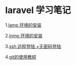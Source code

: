 # laravel 学习笔记

1.[lamp 环境的安装](https://github.com/xyzphp/laravel/blob/master/laravel/create-lamp.md)

2.[lnmp 环境的安装](https://github.com/xyzphp/laravel/blob/master/laravel/create-lnmp.md)

3.[ssh  远程登陆 +无密码登陆](https://github.com/xyzphp/laravel/blob/master/laravel/ssh-conn.md)

4.[git的使用教程](https://github.com/xyzphp/laravel/blob/master/laravel/use-git.md)







